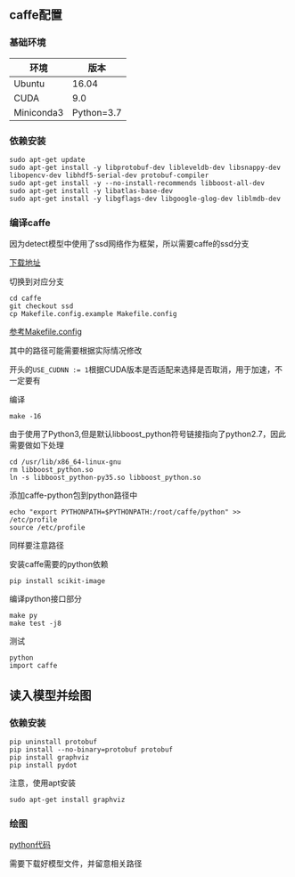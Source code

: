 ## caffe配置

### 基础环境

|环境|版本|
|---|---|
Ubuntu |16.04|
CUDA |9.0|
Miniconda3 |Python=3.7|

### 依赖安装

    sudo apt-get update
    sudo apt-get install -y libprotobuf-dev libleveldb-dev libsnappy-dev libopencv-dev libhdf5-serial-dev protobuf-compiler
    sudo apt-get install -y --no-install-recommends libboost-all-dev
    sudo apt-get install -y libatlas-base-dev
    sudo apt-get install -y libgflags-dev libgoogle-glog-dev liblmdb-dev

### 编译caffe

因为detect模型中使用了ssd网络作为框架，所以需要caffe的ssd分支

[下载地址](https://github.com/weiliu89/caffe/tree/ssd)

切换到对应分支

    cd caffe
    git checkout ssd 
    cp Makefile.config.example Makefile.config

[参考Makefile.config](../src/caffe/Makefile.config)

其中的路径可能需要根据实际情况修改

开头的`USE_CUDNN := 1`根据CUDA版本是否适配来选择是否取消，用于加速，不一定要有

编译

    make -16

由于使用了Python3,但是默认libboost_python符号链接指向了python2.7，因此需要做如下处理

    cd /usr/lib/x86_64-linux-gnu
    rm libboost_python.so
    ln -s libboost_python-py35.so libboost_python.so

添加caffe-python包到python路径中

    echo "export PYTHONPATH=$PYTHONPATH:/root/caffe/python" >> /etc/profile
    source /etc/profile

同样要注意路径

安装caffe需要的python依赖

    pip install scikit-image

编译python接口部分

    make py
    make test -j8

测试

    python
    import caffe

## 读入模型并绘图

### 依赖安装

    pip uninstall protobuf
    pip install --no-binary=protobuf protobuf
    pip install graphviz
    pip install pydot

注意，使用apt安装

    sudo apt-get install graphviz

### 绘图

[python代码](../src/caffe/draw.py)

需要下载好模型文件，并留意相关路径